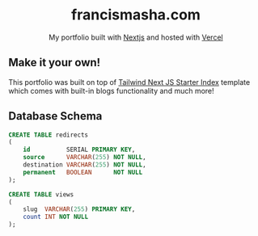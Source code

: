 <h1 align="center">
  francismasha.com
</h1>
<p align="center">
  My portfolio built with <a href="https://nextjs.org/" target="_blank">Nextjs</a> and hosted with <a href="https://www.vercel.com/" target="_blank">Vercel</a>
</p>

## Make it your own!

This portfolio was built on top
of [Tailwind Next JS Starter Index](https://github.com/timlrx/tailwind-nextjs-starter-blog)
template which comes with built-in blogs functionality and much more!

## Database Schema

```sql
CREATE TABLE redirects
(
    id          SERIAL PRIMARY KEY,
    source      VARCHAR(255) NOT NULL,
    destination VARCHAR(255) NOT NULL,
    permanent   BOOLEAN      NOT NULL
);

CREATE TABLE views
(
    slug  VARCHAR(255) PRIMARY KEY,
    count INT NOT NULL
);
```
